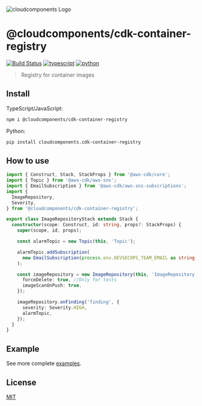 ![cloudcomponents Logo](https://raw.githubusercontent.com/cloudcomponents/cdk-constructs/master/logo.png)

# @cloudcomponents/cdk-container-registry

[![Build Status](https://travis-ci.org/cloudcomponents/cdk-constructs.svg?branch=master)](https://travis-ci.org/cloudcomponents/cdk-constructs)
[![typescript](https://img.shields.io/badge/jsii-typescript-blueviolet.svg)](https://www.npmjs.com/package/@cloudcomponents/cdk-container-registry)
[![python](https://img.shields.io/badge/jsii-python-blueviolet.svg)](https://pypi.org/project/cloudcomponents.cdk-container-registry/)

> Registry for container images

## Install
TypeScript/JavaScript:

```bash
npm i @cloudcomponents/cdk-container-registry
```

Python:

```bash
pip install cloudcomponents.cdk-container-registry
```

## How to use

```typescript
import { Construct, Stack, StackProps } from '@aws-cdk/core';
import { Topic } from '@aws-cdk/aws-sns';
import { EmailSubscription } from '@aws-cdk/aws-sns-subscriptions';
import {
  ImageRepository,
  Severity,
} from '@cloudcomponents/cdk-container-registry';

export class ImageRepositoryStack extends Stack {
  constructor(scope: Construct, id: string, props?: StackProps) {
    super(scope, id, props);

    const alarmTopic = new Topic(this, 'Topic');

    alarmTopic.addSubscription(
      new EmailSubscription(process.env.DEVSECOPS_TEAM_EMAIL as string),
    );

    const imageRepository = new ImageRepository(this, 'ImageRepository', {
      forceDelete: true, //Only for tests
      imageScanOnPush: true,
    });

    imageRepository.onFinding('finding', {
      severity: Severity.HIGH,
      alarmTopic,
    });
  }
}
```

## Example

See more complete [examples](https://github.com/cloudcomponents/cdk-constructs/tree/master/examples).

## License

[MIT](./LICENSE)
